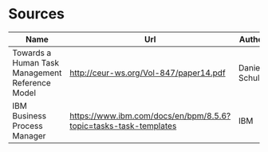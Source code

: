 # Sources

| Name                                            | Url                                                              | Author         |
| ----------------------------------------------- | ---------------------------------------------------------------- | -------------- |
| Towards a Human Task Management Reference Model | http://ceur-ws.org/Vol-847/paper14.pdf                           | Daniel Schulte |
| IBM Business Process Manager                    | https://www.ibm.com/docs/en/bpm/8.5.6?topic=tasks-task-templates | IBM            |